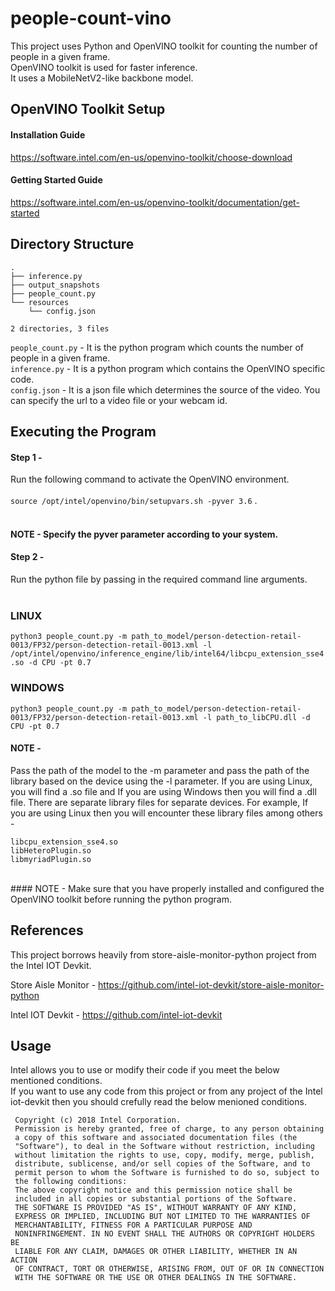 # people-count-vino
This project uses Python and OpenVINO toolkit for counting the number of people in a given frame. <br>
OpenVINO toolkit is used for faster inference.<br>
It uses a MobileNetV2-like backbone model. <br>


## OpenVINO Toolkit Setup 

#### Installation Guide <br>
https://software.intel.com/en-us/openvino-toolkit/choose-download

#### Getting Started Guide <br>
https://software.intel.com/en-us/openvino-toolkit/documentation/get-started


## Directory Structure 

```
.
├── inference.py
├── output_snapshots
├── people_count.py
└── resources
    └── config.json

2 directories, 3 files

```
`people_count.py` - It is the python program which counts the number of people in a given frame. <br>
`inference.py` - It is a python program which contains the OpenVINO specific code. <br>
`config.json` - It is a json file which determines the source of the video. You can specify the url to a video file or your webcam id. <br>

## Executing the Program 

#### Step 1 - 
Run the following command to activate the OpenVINO environment. <br><br>
`source /opt/intel/openvino/bin/setupvars.sh -pyver 3.6` . <br> 
<br>
#### NOTE -  Specify the pyver parameter according to your system. <br>

#### Step 2 - 
Run the python file by passing in the required command line arguments. <br><br>

### LINUX 
`python3 people_count.py -m path_to_model/person-detection-retail-0013/FP32/person-detection-retail-0013.xml -l /opt/intel/openvino/inference_engine/lib/intel64/libcpu_extension_sse4.so -d CPU -pt 0.7`
<br>

### WINDOWS 
`python3 people_count.py -m path_to_model/person-detection-retail-0013/FP32/person-detection-retail-0013.xml -l path_to_libCPU.dll -d CPU -pt 0.7`
<br>

#### NOTE - 
Pass the path of the model to the -m parameter and pass the path of the library based on the device using the -l parameter.
If you are using Linux, you will find a .so file and If you are using Windows then you will find a .dll file.
There are separate library files for separate devices. 
For example, If you are using Linux then you will encounter these library files among others - <br>

`libcpu_extension_sse4.so` <br>
`libHeteroPlugin.so` <br>
`libmyriadPlugin.so` <br>

<br>
#### NOTE - Make sure that you have properly installed and configured the OpenVINO toolkit before running the python program.


## References

This project borrows heavily from store-aisle-monitor-python project from the Intel IOT Devkit. <br>

Store Aisle Monitor - https://github.com/intel-iot-devkit/store-aisle-monitor-python

Intel IOT Devkit - https://github.com/intel-iot-devkit


## Usage

Intel allows you to use or modify their code if you meet the below mentioned conditions. <br>
If you want to use any code from this project or from any project of the Intel iot-devkit then you should crefully read the below menioned conditions. <br>


```
 Copyright (c) 2018 Intel Corporation.
 Permission is hereby granted, free of charge, to any person obtaining
 a copy of this software and associated documentation files (the
 "Software"), to deal in the Software without restriction, including
 without limitation the rights to use, copy, modify, merge, publish,
 distribute, sublicense, and/or sell copies of the Software, and to
 permit person to whom the Software is furnished to do so, subject to
 the following conditions:
 The above copyright notice and this permission notice shall be
 included in all copies or substantial portions of the Software.
 THE SOFTWARE IS PROVIDED "AS IS", WITHOUT WARRANTY OF ANY KIND,
 EXPRESS OR IMPLIED, INCLUDING BUT NOT LIMITED TO THE WARRANTIES OF
 MERCHANTABILITY, FITNESS FOR A PARTICULAR PURPOSE AND
 NONINFRINGEMENT. IN NO EVENT SHALL THE AUTHORS OR COPYRIGHT HOLDERS BE
 LIABLE FOR ANY CLAIM, DAMAGES OR OTHER LIABILITY, WHETHER IN AN ACTION
 OF CONTRACT, TORT OR OTHERWISE, ARISING FROM, OUT OF OR IN CONNECTION
 WITH THE SOFTWARE OR THE USE OR OTHER DEALINGS IN THE SOFTWARE.
```
